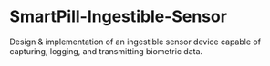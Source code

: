 # SmartPill-Ingestible-Sensor
Design &amp; implementation of an ingestible sensor device capable of capturing, logging, and transmitting biometric data.
